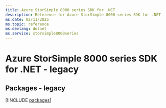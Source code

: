 ```yaml
---
title: Azure StorSimple 8000 series SDK for .NET
description: Reference for Azure StorSimple 8000 series SDK for .NET
ms.date: 02/11/2025
ms.topic: reference
ms.devlang: dotnet
ms.service: storsimple8000series
---
```

# Azure StorSimple 8000 series SDK for .NET - legacy
## Packages - legacy
[!INCLUDE [packages](storsimple-8000-series-index.md)]
